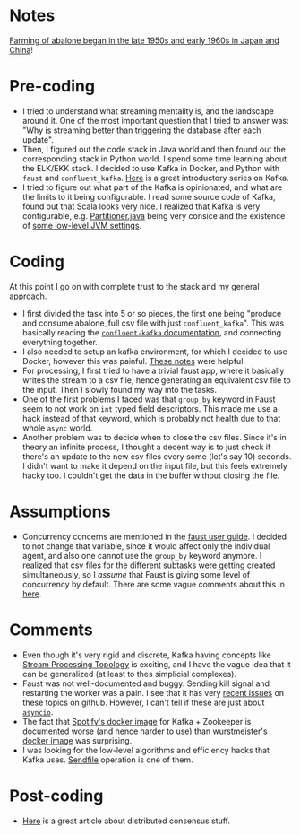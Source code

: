 # Notes

[Farming of abalone began in the late 1950s and early 1960s in Japan and China](http://www.fishtech.com/abaloneinfo.html)!

# Pre-coding

- I tried to understand what streaming mentality is, and the landscape around it. One of the most important question that I tried to answer was: "Why is streaming better than triggering the database after each update".
- Then, I figured out the code stack in Java world and then found out the corresponding stack in Python world. I spend some time learning about the ELK/EKK stack. I decided to use Kafka in Docker, and Python with `faust` and `confluent_kafka`. [Here](https://www.youtube.com/watch?v=-DyWhcX3Dpc&list=PLa7VYi0yPIH2PelhRHoFR5iQgflg-y6JA) is a great introductory series on Kafka.
- I tried to figure out what part of the Kafka is opinionated, and what are the limits to it being configurable. I read some source code of Kafka, found out that Scala looks very nice. I realized that Kafka is very configurable, e.g. [Partitioner.java](https://github.com/apache/kafka/blob/trunk/clients/src/main/java/org/apache/kafka/clients/producer/Partitioner.java) being very consice and the existence of [some low-level JVM settings](http://kafka.apache.org/documentation.html#java).


# Coding
At this point I go on with complete trust to the stack and my general approach.
- I first divided the task into 5 or so pieces, the first one being "produce and consume abalone_full csv file with just `confluent_kafka`". This was basically reading the [`confluent-kafka` documentation](https://docs.confluent.io/clients-confluent-kafka-python/current/overview.html), and connecting everything together.
- I also needed to setup an kafka environment, for which I decided to use Docker, however this was painful. [These notes](https://jaceklaskowski.gitbooks.io/apache-kafka/content/kafka-docker.html) were helpful.
- For processing, I first tried to have a trivial faust app, where it basically writes the stream to a csv file, hence generating an equivalent csv file to the input. Then I slowly found my way into the tasks.
- One of the first problems I faced was that `group_by` keyword in Faust seem to not work on `int` typed field descriptors. This made me use a hack instead of that keyword, which is probably not health due to that whole `async` world.
- Another problem was to decide when to close the csv files. Since it's in theory an infinite process, I thought a decent way is to just check if there's an update to the new csv files every some (let's say 10) seconds. I didn't want to make it depend on the input file, but this feels extremely hacky too. I couldn't get the data in the buffer without closing the file.


# Assumptions

- Concurrency concerns are mentioned in the [faust user guide](https://faust.readthedocs.io/en/latest/userguide/agents.html#concurrency). I decided to not change that variable, since it would affect only the individual agent, and also one cannot use the `group_by` keyword anymore. I realized that csv files for the different subtasks were getting created simultaneously, so I *assume* that Faust is giving some level of concurrency by default. There are some vague comments about this in [here](https://faust.readthedocs.io/en/latest/userguide/streams.html#message-life-cycle).


# Comments
- Even though it's very rigid and discrete, Kafka having concepts like [Stream Processing Topology](https://kafka.apache.org/0102/documentation/streams/core-concepts) is exciting, and I have the vague idea that it can be generalized (at least to thes simplicial complexes).
- Faust was not well-documented and buggy. Sending kill signal and restarting the worker was a pain. I see that it has very [recent issues](https://github.com/robinhood/faust/issues/711) on these topics on github. However, I can't tell if these are just about [`asyncio`](https://stackoverflow.com/questions/48562893/how-to-gracefully-terminate-an-asyncio-script-with-ctrl-c).
- The fact that [Spotify's docker image](https://github.com/spotify/docker-kafka) for Kafka + Zookeeper is documented worse (and hence harder to use) than [wurstmeister's docker image](https://github.com/wurstmeister/kafka-docker) was surprising.
- I was looking for the low-level algorithms and efficiency hacks that Kafka uses. [Sendfile](https://www.oreilly.com/library/view/architecting-data-intensive-applications/9781786465092/9fc04120-fdda-4453-af7c-e89fd9f1dc31.xhtml) operation is one of them.

# Post-coding
- [Here](https://www.confluent.io/blog/distributed-consensus-reloaded-apache-zookeeper-and-replication-in-kafka/) is a great article about distributed consensus stuff.